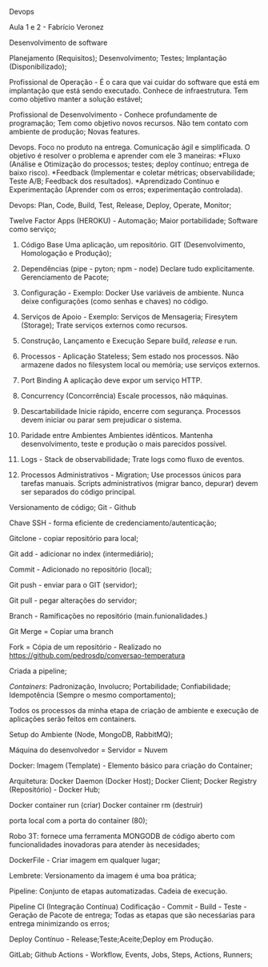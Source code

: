 Devops

Aula 1 e 2 - Fabrício Veronez

Desenvolvimento de software

Planejamento (Requisitos); Desenvolvimento; Testes; Implantação (Disponibilizado);

Profissional de Operação - É o cara que vai cuidar do software que está em implantação que está sendo executado. Conhece de infraestrutura. Tem como objetivo manter a solução estável;

Profissional de Desenvolvimento - Conhece profundamente de programação; Tem como objetivo novos recursos. Não tem contato com ambiente de produção; Novas features. 

Devops. Foco no produto na entrega. Comunicação ágil e simplificada. O objetivo é resolver o problema e aprender com ele
3 maneiras: 
*Fluxo (Análise e Otimização do processos; testes; deploy contínuo; entrega de baixo risco). *Feedback (Implementar e coletar métricas; observabilidade; Teste A/B; Feedback dos resultados). 
*Aprendizado Contínuo e Experimentação (Aprender com os erros; experimentação controlada).

Devops: Plan, Code, Build, Test, Release, Deploy, Operate, Monitor;

Twelve Factor Apps (HEROKU) - Automação; Maior portabilidade; Software como serviço;

1. Código Base
Uma aplicação, um repositório. GIT (Desenvolvimento, Homologação e Produção);

2. Dependências (pipe - pyton; npm - node)
Declare tudo explicitamente. Gerenciamento de Pacote;

3. Configuração - Exemplo: Docker
Use variáveis de ambiente. Nunca deixe configurações (como senhas e chaves) no código.

4. Serviços de Apoio - Exemplo: Serviços de Mensageria; Firesytem (Storage);
Trate serviços externos como recursos.

5. Construção, Lançamento e Execução
Separe build, *release* e run.

6. Processos - Aplicação Stateless;
Sem estado nos processos.
Não armazene dados no filesystem local ou memória; use serviços externos.

7. Port Binding
A aplicação deve expor um serviço HTTP.

8. Concurrency (Concorrência)
Escale processos, não máquinas. 

9. Descartabilidade
Inicie rápido, encerre com segurança.
Processos devem iniciar ou parar sem prejudicar o sistema.

10. Paridade entre Ambientes
Ambientes idênticos.
Mantenha desenvolvimento, teste e produção o mais parecidos possível.

11. Logs - Stack de observabilidade;
Trate logs como fluxo de eventos.

12. Processos Administrativos - Migration;
Use processos únicos para tarefas manuais.
Scripts administrativos (migrar banco, depurar) devem ser separados do código principal.

Versionamento de código; Git - Github

Chave SSH - forma eficiente de credenciamento/autenticação;

Gitclone - copiar repositório para local;

Git add - adicionar no index (intermediário);

Commit - Adicionado no repositório (local);

Git push - enviar para o GIT (servidor);

Git pull - pegar alterações do servidor;

Branch - Ramificações no repositório (main.funionalidades.)

Git Merge = Copiar uma branch

Fork = Cópia de um repositório -  Realizado no https://github.com/pedrosdp/conversao-temperatura

Criada a pipeline;

*Containers*: Padronização, Involucro; Portabilidade; Confiabilidade; Idempotência (Sempre o mesmo comportamento);

Todos os processos da minha etapa de criação de ambiente e execução de aplicações serão feitos em containers.

Setup do Ambiente (Node, MongoDB, RabbitMQ);

Máquina do desenvolvedor = Servidor = Nuvem

Docker: 
Imagem (Template) - Elemento básico para criação do Container;

Arquitetura: Docker Daemon (Docker Host); Docker Client; Docker Registry (Repositório) - Docker Hub;

Docker container run (criar)
Docker container rm (destruir)

porta local com a porta do container (80);

Robo 3T: fornece uma ferramenta MONGODB de código aberto com funcionalidades inovadoras para atender às necesidades;

DockerFile - Criar imagem em qualquer lugar;

Lembrete: Versionamento da imagem é uma boa prática;

Pipeline: Conjunto de etapas automatizadas. Cadeia de execução. 

Pipeline CI (Integração Contínua) Codificação - Commit - Build - Teste - Geração de Pacote de entrega; Todas as etapas que são necesśarias para entrega minimizando os erros;

Deploy Contínuo - Release;Teste;Aceite;Deploy em Produção.

GitLab;
Github Actions - Workflow, Events, Jobs, Steps, Actions, Runners;


